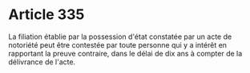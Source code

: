 # Article 335

<p>La filiation établie par la possession d'état constatée par un acte de notoriété peut être contestée par toute personne qui y a intérêt en rapportant la preuve contraire, dans le délai de dix ans à compter de la délivrance de l'acte.</p>